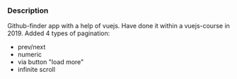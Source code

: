 ### Description
Github-finder app with a help of vuejs.
Have done it within a vuejs-course in 2019.
Added 4 types of pagination: 
- prev/next
- numeric
- via button "load more"
- infinite scroll
